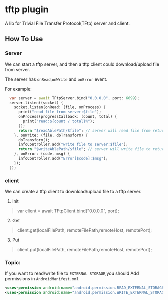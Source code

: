 # tftp plugin

A lib for Trivial File Transfer Protocol(TFtp) server and client.

## How To Use

### Server

We can start a tftp server, and then a tftp client could download/upload file from server.

The server has `onRead`,`onWrite` and `onError` event.

For example:

```dart
  var server = await TFtpServer.bind("0.0.0.0", port: 6699);
  server.listen((socket) {
    socket.listen(onRead: (file, onProcess) {
      print("read file from server:$file");
      onProcess(progressCallback: (count, total) {
        print("read:${count / total}%");
      });
      return "$readAblePath/$file"; // server will read file from return value
    }, onWrite: (file, doTransform) {
      doTransform();
      infoController.add("write file to server:$file");
      return "$writeAblePath/$file"; // server will write file to return value
    }, onError: (code, msg) {
      infoController.add("Error[$code]:$msg");
    });
  });
```

### client

We can create a tftp client to download/upload file to a tftp server.

1. init

> var client = await TFtpClient.bind("0.0.0.0", port);

2. Get 

> client.get(localFilePath, remoteFilePath,remoteHost, remotePort);

3. Put

> client.put(localFilePath, remoteFilePath,remoteHost, remotePort);

### Topic:

If you want to read/write file to `EXTERNAL STORAGE`,you should 
Add permissions in `AndroidManifest.xml`

```xml
<uses-permission android:name="android.permission.READ_EXTERNAL_STORAGE"/>
<uses-permission android:name="android.permission.WRITE_EXTERNAL_STORAGE"/>
```